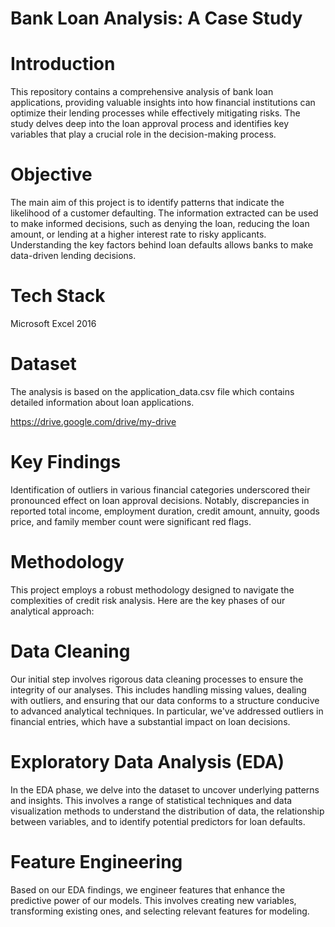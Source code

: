 # Bank Loan Analysis: A Case Study

# Introduction

This repository contains a comprehensive analysis of bank loan applications, providing valuable insights into how financial institutions can optimize their lending processes while effectively mitigating risks. The study delves deep into the loan approval process and identifies key variables that play a crucial role in the decision-making process.

# Objective
The main aim of this project is to identify patterns that indicate the likelihood of a customer defaulting. The information extracted can be used to make informed decisions, such as denying the loan, reducing the loan amount, or lending at a higher interest rate to risky applicants. Understanding the key factors behind loan defaults allows banks to make data-driven lending decisions.

# Tech Stack
Microsoft Excel 2016

# Dataset
The analysis is based on the application_data.csv file which contains detailed information about loan applications.

https://drive.google.com/drive/my-drive

# Key Findings
Identification of outliers in various financial categories underscored their pronounced effect on loan approval decisions. Notably, discrepancies in reported total income, employment duration, credit amount, annuity, goods price, and family member count were significant red flags.

# Methodology
This project employs a robust methodology designed to navigate the complexities of credit risk analysis. Here are the key phases of our analytical approach:

# Data Cleaning
Our initial step involves rigorous data cleaning processes to ensure the integrity of our analyses. This includes handling missing values, dealing with outliers, and ensuring that our data conforms to a structure conducive to advanced analytical techniques. In particular, we've addressed outliers in financial entries, which have a substantial impact on loan decisions.

# Exploratory Data Analysis (EDA)
In the EDA phase, we delve into the dataset to uncover underlying patterns and insights. This involves a range of statistical techniques and data visualization methods to understand the distribution of data, the relationship between variables, and to identify potential predictors for loan defaults.

# Feature Engineering
Based on our EDA findings, we engineer features that enhance the predictive power of our models. This involves creating new variables, transforming existing ones, and selecting relevant features for modeling.
